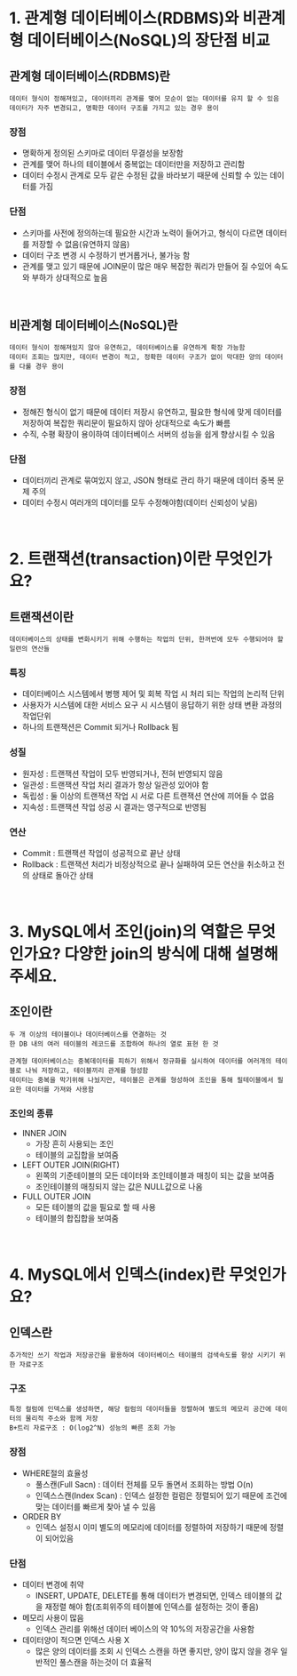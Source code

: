 # 1. 관계형 데이터베이스(RDBMS)와 비관계형 데이터베이스(NoSQL)의 장단점 비교

## 관계형 데이터베이스(RDBMS)란

    데이터 형식이 정해져있고, 데이터끼리 관계를 맺어 모순이 없는 데이터를 유지 할 수 있음
    데이터가 자주 변경되고, 명확한 데이터 구조를 가지고 있는 경우 용이

### 장점

- 명확하게 정의된 스키마로 데이터 무결성을 보장함
- 관계를 맺어 하나의 테이블에서 중복없는 데이터만을 저장하고 관리함
- 데이터 수정시 관계로 모두 같은 수정된 값을 바라보기 때문에 신뢰할 수 있는 데이터를 가짐

### 단점

- 스키마를 사전에 정의하는데 필요한 시간과 노력이 들어가고, 형식이 다르면 데이터를 저장할 수 없음(유연하지 않음)
- 데이터 구조 변경 시 수정하기 번거롭거나, 불가능 함
- 관계를 맺고 있기 때문에 JOIN문이 많은 매우 복잡한 쿼리가 만들어 질 수있어 속도와 부하가 상대적으로 높음

<br>

## 비관계형 데이터베이스(NoSQL)란

    데이터 형식이 정해져있지 않아 유연하고, 데이터베이스를 유연하게 확장 가능함
    데이터 조회는 많지만, 데이터 변경이 적고, 정확한 데이터 구조가 없이 막대한 양의 데이터를 다룰 경우 용이

### 장점

- 정해진 형식이 없기 때문에 데이터 저장시 유연하고, 필요한 형식에 맞게 데이터를 저장하여 복잡한 쿼리문이 필요하지 않아 상대적으로 속도가 빠름
- 수직, 수평 확장이 용이하여 데이터베이스 서버의 성능을 쉽게 향상시킬 수 있음

### 단점

- 데이터끼리 관계로 묶여있지 않고, JSON 형태로 관리 하기 때문에 데이터 중복 문제 주의
- 데이터 수정시 여러개의 데이터를 모두 수정해야함(데이터 신뢰성이 낮음)

<br>

# 2. 트랜잭션(transaction)이란 무엇인가요?

## 트랜잭션이란

    데이터베이스의 상태를 변화시키기 위해 수행하는 작업의 단위, 한꺼번에 모두 수행되어야 할 일련의 연산들

### 특징

- 데이터베이스 시스템에서 병행 제어 및 회복 작업 시 처리 되는 작업의 논리적 단위
- 사용자가 시스템에 대한 서비스 요구 시 시스템이 응답하기 위한 상태 변환 과정의 작업단위
- 하나의 트랜잭션은 Commit 되거나 Rollback 됨

### 성질

- 원자성 : 트랜잭션 작업이 모두 반영되거나, 전혀 반영되지 않음
- 일관성 : 트랜잭션 작업 처리 결과가 항상 일관성 있어야 함
- 독립성 : 둘 이상의 트랜잭션 작업 시 서로 다른 트랜잭션 연산에 끼어들 수 없음
- 지속성 : 트랜잭션 작업 성공 시 결과는 영구적으로 반영됨

### 연산

- Commit : 트랜잭션 작업이 성공적으로 끝난 상태
- Rollback : 트랜잭션 처리가 비정상적으로 끝나 실패하여 모든 연산을 취소하고 전의 상태로 돌아간 상태

<br>

# 3. MySQL에서 조인(join)의 역할은 무엇인가요? 다양한 join의 방식에 대해 설명해주세요.

## 조인이란

    두 개 이상의 테이블이나 데이터베이스를 연결하는 것
    한 DB 내의 여러 테이블의 레코드를 조합하여 하나의 열로 표현 한 것

    관계형 데이터베이스는 중복데이터를 피하기 위해서 정규화를 실시하여 데이터를 여러개의 테이블로 나눠 저장하고, 테이블끼리 관계를 형성함
    데이터는 중복을 막기위해 나눴지만, 테이블은 관계를 형성하여 조인을 통해 필테이블에서 필요한 데이터를 가져와 사용함

### 조인의 종류

- INNER JOIN
  - 가장 흔히 사용되는 조인
  - 테이블의 교집합을 보여줌
- LEFT OUTER JOIN(RIGHT)
  - 왼쪽의 기준테이블의 모든 데이터와 조인테이블과 매칭이 되는 값을 보여줌
  - 조인테이블의 매칭되지 않는 값은 NULL값으로 나옴
- FULL OUTER JOIN
  - 모든 테이블의 값을 필요로 할 때 사용
  - 테이블의 합집합을 보여줌

<br>

# 4. MySQL에서 인덱스(index)란 무엇인가요?

## 인덱스란

    추가적인 쓰기 작업과 저장공간을 활용하여 데이터베이스 테이블의 검색속도를 향상 시키기 위한 자료구조

### 구조

    특정 컬럼에 인덱스를 생성하면, 해당 컬럼의 데이터들을 정렬하여 별도의 메모리 공간에 데이터의 물리적 주소와 함께 저장
    B+트리 자료구조 : O(log2^N) 성능의 빠른 조회 가능

### 장점

- WHERE절의 효율성
  - 풀스캔(Full Sacn) : 데이터 전체를 모두 돌면서 조회하는 방법 O(n)
  - 인덱스스캔(Index Scan) : 인덱스 설정한 컬럼은 정렬되어 있기 때문에 조건에 맞는 데이터를 빠르게 찾아 낼 수 있음
- ORDER BY
  - 인덱스 설정시 이미 별도의 메모리에 데이터를 정렬하여 저장하기 때문에 정렬이 되어있음

### 단점

- 데이터 변경에 취약
  - INSERT, UPDATE, DELETE를 통해 데이터가 변경되면, 인덱스 테이블의 값을 재정렬 해야 함(조회위주의 테이블에 인덱스를 설정하는 것이 좋음)
- 메모리 사용이 많음
  - 인덱스 관리를 위해선 데이터 베이스의 약 10%의 저장공간을 사용함
- 데이터양이 적으면 인덱스 사용 X
  - 많은 양의 데이터를 조회 시 인덱스 스캔을 하면 좋지만, 양이 많지 않을 경우 일반적인 풀스캔을 하는것이 더 효율적

